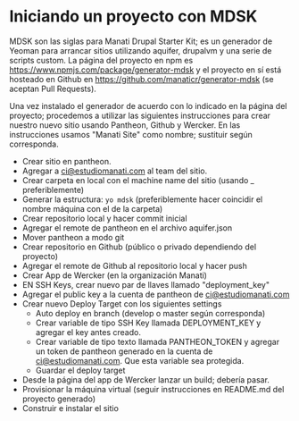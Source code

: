 
# Iniciando un proyecto con MDSK

MDSK son las siglas para Manati Drupal Starter Kit; es un generador de Yeoman para arrancar sitios utilizando aquifer, drupalvm y una serie de scripts custom. La página del proyecto en npm es https://www.npmjs.com/package/generator-mdsk y el proyecto en sí está hosteado en Github en https://github.com/manaticr/generator-mdsk (se aceptan Pull Requests).

Una vez instalado el generador de acuerdo con lo indicado en la página del proyecto; procedemos a utilizar las siguientes instrucciones para crear nuestro nuevo sitio usando Pantheon, Github y Wercker. En las instrucciones usamos "Manati Site" como nombre; sustituir según corresponda.

* Crear sitio en pantheon.
* Agregar a ci@estudiomanati.com al team del sitio.
* Crear carpeta en local con el machine name del sitio (usando \_ preferiblemente)
* Generar la estructura: `yo mdsk` (preferiblemente hacer coincidir el nombre máquina con el de la carpeta)
* Crear repositorio local y hacer commit inicial
* Agregar el remote de pantheon en el archivo aquifer.json
* Mover pantheon a modo git
* Crear repositorio en Github (público o privado dependiendo del proyecto)
* Agregar el remote de Github al repositorio local y hacer push
* Crear App de Wercker (en la organización Manati)
* EN SSH Keys, crear nuevo par de llaves llamado "deployment_key"
* Agregar el public key a la cuenta de pantheon de ci@estudiomanati.com
* Crear nuevo Deploy Target con los siguientes settings
  * Auto deploy en branch (develop o master según corresponda)
  * Crear variable de tipo SSH Key llamada DEPLOYMENT_KEY y agregar el key antes creado.
  * Crear variable de tipo texto llamada PANTHEON_TOKEN y agregar un token de pantheon generado en la cuenta de ci@estudiomanati.com. Que esta variable sea protegida.
  * Guardar el deploy target
* Desde la página del app de Wercker lanzar un build; debería pasar.
* Provisionar la máquina virtual (seguir instrucciones en README.md del proyecto generado)
* Construir e instalar el sitio
